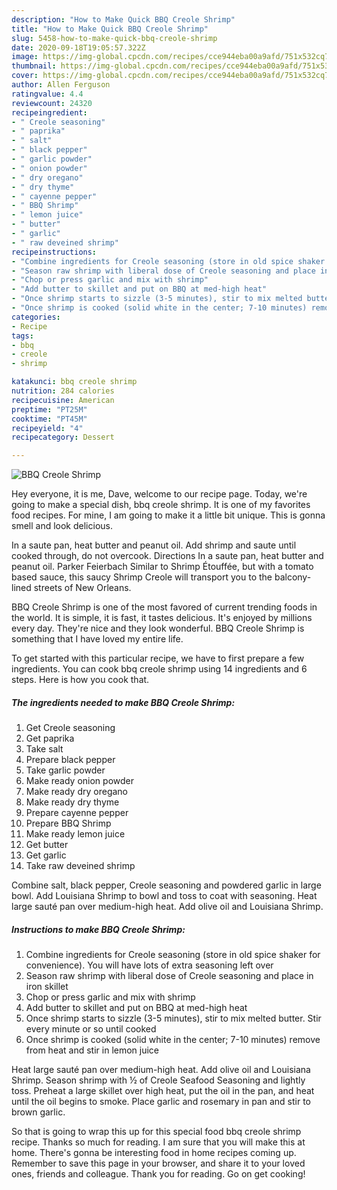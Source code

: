 ```yaml
---
description: "How to Make Quick BBQ Creole Shrimp"
title: "How to Make Quick BBQ Creole Shrimp"
slug: 5458-how-to-make-quick-bbq-creole-shrimp
date: 2020-09-18T19:05:57.322Z
image: https://img-global.cpcdn.com/recipes/cce944eba00a9afd/751x532cq70/bbq-creole-shrimp-recipe-main-photo.jpg
thumbnail: https://img-global.cpcdn.com/recipes/cce944eba00a9afd/751x532cq70/bbq-creole-shrimp-recipe-main-photo.jpg
cover: https://img-global.cpcdn.com/recipes/cce944eba00a9afd/751x532cq70/bbq-creole-shrimp-recipe-main-photo.jpg
author: Allen Ferguson
ratingvalue: 4.4
reviewcount: 24320
recipeingredient:
- " Creole seasoning"
- " paprika"
- " salt"
- " black pepper"
- " garlic powder"
- " onion powder"
- " dry oregano"
- " dry thyme"
- " cayenne pepper"
- " BBQ Shrimp"
- " lemon juice"
- " butter"
- " garlic"
- " raw deveined shrimp"
recipeinstructions:
- "Combine ingredients for Creole seasoning (store in old spice shaker for convenience). You will have lots of extra seasoning left over"
- "Season raw shrimp with liberal dose of Creole seasoning and place in iron skillet"
- "Chop or press garlic and mix with shrimp"
- "Add butter to skillet and put on BBQ at med-high heat"
- "Once shrimp starts to sizzle (3-5 minutes), stir to mix melted butter. Stir every minute or so until cooked"
- "Once shrimp is cooked (solid white in the center; 7-10 minutes) remove from heat and stir in lemon juice"
categories:
- Recipe
tags:
- bbq
- creole
- shrimp

katakunci: bbq creole shrimp 
nutrition: 284 calories
recipecuisine: American
preptime: "PT25M"
cooktime: "PT45M"
recipeyield: "4"
recipecategory: Dessert

---
```



![BBQ Creole Shrimp](https://img-global.cpcdn.com/recipes/cce944eba00a9afd/751x532cq70/bbq-creole-shrimp-recipe-main-photo.jpg)

Hey everyone, it is me, Dave, welcome to our recipe page. Today, we're going to make a special dish, bbq creole shrimp. It is one of my favorites food recipes. For mine, I am going to make it a little bit unique. This is gonna smell and look delicious.

In a saute pan, heat butter and peanut oil. Add shrimp and saute until cooked through, do not overcook. Directions In a saute pan, heat butter and peanut oil. Parker Feierbach Similar to Shrimp Étouffée, but with a tomato based sauce, this saucy Shrimp Creole will transport you to the balcony-lined streets of New Orleans.

BBQ Creole Shrimp is one of the most favored of current trending foods in the world. It is simple, it is fast, it tastes delicious. It's enjoyed by millions every day. They're nice and they look wonderful. BBQ Creole Shrimp is something that I have loved my entire life.


To get started with this particular recipe, we have to first prepare a few ingredients. You can cook bbq creole shrimp using 14 ingredients and 6 steps. Here is how you cook that.

<!--inarticleads1-->

##### The ingredients needed to make BBQ Creole Shrimp:

1. Get  Creole seasoning
1. Get  paprika
1. Take  salt
1. Prepare  black pepper
1. Take  garlic powder
1. Make ready  onion powder
1. Make ready  dry oregano
1. Make ready  dry thyme
1. Prepare  cayenne pepper
1. Prepare  BBQ Shrimp
1. Make ready  lemon juice
1. Get  butter
1. Get  garlic
1. Take  raw deveined shrimp


Combine salt, black pepper, Creole seasoning and powdered garlic in large bowl. Add Louisiana Shrimp to bowl and toss to coat with seasoning. Heat large sauté pan over medium-high heat. Add olive oil and Louisiana Shrimp. 

<!--inarticleads2-->

##### Instructions to make BBQ Creole Shrimp:

1. Combine ingredients for Creole seasoning (store in old spice shaker for convenience). You will have lots of extra seasoning left over
1. Season raw shrimp with liberal dose of Creole seasoning and place in iron skillet
1. Chop or press garlic and mix with shrimp
1. Add butter to skillet and put on BBQ at med-high heat
1. Once shrimp starts to sizzle (3-5 minutes), stir to mix melted butter. Stir every minute or so until cooked
1. Once shrimp is cooked (solid white in the center; 7-10 minutes) remove from heat and stir in lemon juice


Heat large sauté pan over medium-high heat. Add olive oil and Louisiana Shrimp. Season shrimp with ½ of Creole Seafood Seasoning and lightly toss. Preheat a large skillet over high heat, put the oil in the pan, and heat until the oil begins to smoke. Place garlic and rosemary in pan and stir to brown garlic. 

So that is going to wrap this up for this special food bbq creole shrimp recipe. Thanks so much for reading. I am sure that you will make this at home. There's gonna be interesting food in home recipes coming up. Remember to save this page in your browser, and share it to your loved ones, friends and colleague. Thank you for reading. Go on get cooking!

